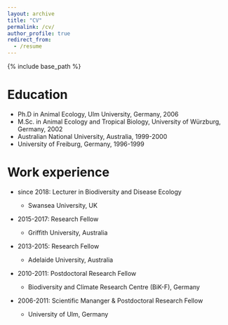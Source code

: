 ```yaml
---
layout: archive
title: "CV"
permalink: /cv/
author_profile: true
redirect_from:
  - /resume
---
```


{% include base_path %}

Education
======
* Ph.D in Animal Ecology, Ulm University, Germany, 2006
* M.Sc. in Animal Ecology and Tropical Biology, University of Würzburg, Germany, 2002
* Australian National University, Australia, 1999-2000
* University of Freiburg, Germany, 1996-1999

Work experience
======
* since 2018: Lecturer in Biodiversity and Disease Ecology
  * Swansea University, UK

* 2015-2017: Research Fellow
  * Griffith University, Australia

* 2013-2015: Research Fellow
  * Adelaide University, Australia

* 2010-2011: Postdoctoral Research Fellow
  * Biodiversity and Climate Research Centre (BiK-F), Germany

* 2006-2011: Scientific Mananger & Postdoctoral Research Fellow
  * University of Ulm, Germany
